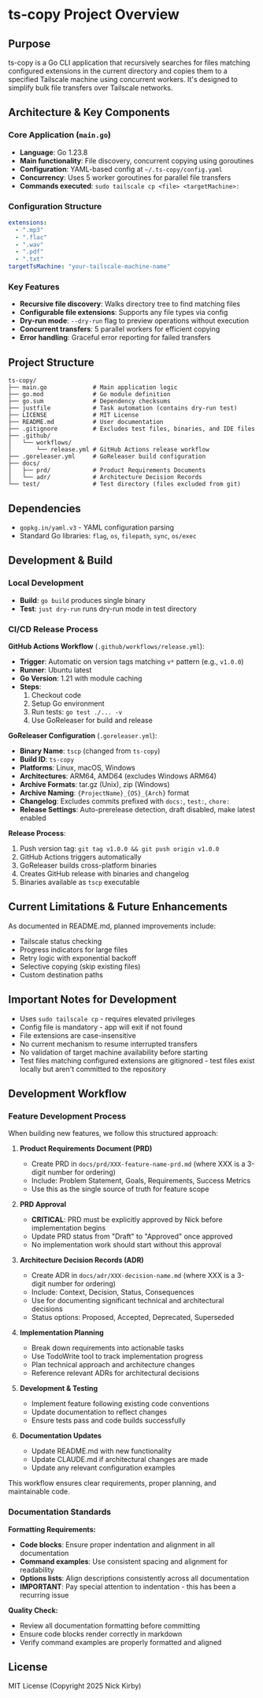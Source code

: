# ts-copy Project Overview

## Purpose
ts-copy is a Go CLI application that recursively searches for files matching configured extensions in the current directory and copies them to a specified Tailscale machine using concurrent workers. It's designed to simplify bulk file transfers over Tailscale networks.

## Architecture & Key Components

### Core Application (`main.go`)
- **Language**: Go 1.23.8
- **Main functionality**: File discovery, concurrent copying using goroutines
- **Configuration**: YAML-based config at `~/.ts-copy/config.yaml`
- **Concurrency**: Uses 5 worker goroutines for parallel file transfers
- **Commands executed**: `sudo tailscale cp <file> <targetMachine>:`

### Configuration Structure
```yaml
extensions:
  - ".mp3"
  - ".flac" 
  - ".wav"
  - ".pdf"
  - ".txt"
targetTsMachine: "your-tailscale-machine-name"
```

### Key Features
- **Recursive file discovery**: Walks directory tree to find matching files
- **Configurable file extensions**: Supports any file types via config
- **Dry-run mode**: `--dry-run` flag to preview operations without execution
- **Concurrent transfers**: 5 parallel workers for efficient copying
- **Error handling**: Graceful error reporting for failed transfers

## Project Structure
```
ts-copy/
├── main.go             # Main application logic
├── go.mod              # Go module definition
├── go.sum              # Dependency checksums
├── justfile            # Task automation (contains dry-run test)
├── LICENSE             # MIT License
├── README.md           # User documentation
├── .gitignore          # Excludes test files, binaries, and IDE files
├── .github/
│   └── workflows/
│       └── release.yml # GitHub Actions release workflow
├── .goreleaser.yml     # GoReleaser build configuration
├── docs/
│   ├── prd/            # Product Requirements Documents
│   └── adr/            # Architecture Decision Records
└── test/               # Test directory (files excluded from git)
```

## Dependencies
- `gopkg.in/yaml.v3` - YAML configuration parsing
- Standard Go libraries: `flag`, `os`, `filepath`, `sync`, `os/exec`

## Development & Build

### Local Development
- **Build**: `go build` produces single binary
- **Test**: `just dry-run` runs dry-run mode in test directory

### CI/CD Release Process
**GitHub Actions Workflow** (`.github/workflows/release.yml`):
- **Trigger**: Automatic on version tags matching `v*` pattern (e.g., `v1.0.0`)
- **Runner**: Ubuntu latest
- **Go Version**: 1.21 with module caching
- **Steps**:
  1. Checkout code
  2. Setup Go environment
  3. Run tests: `go test ./... -v`
  4. Use GoReleaser for build and release

**GoReleaser Configuration** (`.goreleaser.yml`):
- **Binary Name**: `tscp` (changed from `ts-copy`)
- **Build ID**: `ts-copy`
- **Platforms**: Linux, macOS, Windows
- **Architectures**: ARM64, AMD64 (excludes Windows ARM64)
- **Archive Formats**: tar.gz (Unix), zip (Windows)
- **Archive Naming**: `{ProjectName}_{OS}_{Arch}` format
- **Changelog**: Excludes commits prefixed with `docs:`, `test:`, `chore:`
- **Release Settings**: Auto-prerelease detection, draft disabled, make latest enabled

**Release Process**:
1. Push version tag: `git tag v1.0.0 && git push origin v1.0.0`
2. GitHub Actions triggers automatically
3. GoReleaser builds cross-platform binaries
4. Creates GitHub release with binaries and changelog
5. Binaries available as `tscp` executable

## Current Limitations & Future Enhancements
As documented in README.md, planned improvements include:
- Tailscale status checking
- Progress indicators for large files
- Retry logic with exponential backoff
- Selective copying (skip existing files)
- Custom destination paths

## Important Notes for Development
- Uses `sudo tailscale cp` - requires elevated privileges
- Config file is mandatory - app will exit if not found
- File extensions are case-insensitive
- No current mechanism to resume interrupted transfers
- No validation of target machine availability before starting
- Test files matching configured extensions are gitignored - test files exist locally but aren't committed to the repository

## Development Workflow

### Feature Development Process
When building new features, we follow this structured approach:

1. **Product Requirements Document (PRD)**
   - Create PRD in `docs/prd/XXX-feature-name-prd.md` (where XXX is a 3-digit number for ordering)
   - Include: Problem Statement, Goals, Requirements, Success Metrics
   - Use this as the single source of truth for feature scope

2. **PRD Approval**
   - **CRITICAL**: PRD must be explicitly approved by Nick before implementation begins
   - Update PRD status from "Draft" to "Approved" once approved
   - No implementation work should start without this approval

3. **Architecture Decision Records (ADR)**
   - Create ADR in `docs/adr/XXX-decision-name.md` (where XXX is a 3-digit number for ordering)
   - Include: Context, Decision, Status, Consequences
   - Use for documenting significant technical and architectural decisions
   - Status options: Proposed, Accepted, Deprecated, Superseded

4. **Implementation Planning**
   - Break down requirements into actionable tasks
   - Use TodoWrite tool to track implementation progress
   - Plan technical approach and architecture changes
   - Reference relevant ADRs for architectural decisions

5. **Development & Testing**
   - Implement feature following existing code conventions
   - Update documentation to reflect changes
   - Ensure tests pass and code builds successfully

6. **Documentation Updates**
   - Update README.md with new functionality
   - Update CLAUDE.md if architectural changes are made
   - Update any relevant configuration examples

This workflow ensures clear requirements, proper planning, and maintainable code.

### Documentation Standards

**Formatting Requirements:**
- **Code blocks**: Ensure proper indentation and alignment in all documentation
- **Command examples**: Use consistent spacing and alignment for readability
- **Options lists**: Align descriptions consistently across all documentation
- **IMPORTANT**: Pay special attention to indentation - this has been a recurring issue

**Quality Check:**
- Review all documentation formatting before committing
- Ensure code blocks render correctly in markdown
- Verify command examples are properly formatted and aligned

## License
MIT License (Copyright 2025 Nick Kirby)
